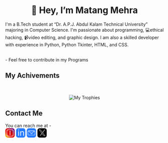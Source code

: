 <h1 align="center">👋 Hey, I’m Matang Mehra</h1>
<p>I'm a B.Tech student at <q>Dr. A.P.J. Abdul Kalam Technical University</q> majoring in Computer Science. I'm passionate about programming, 💻ethical hacking, 📹video editing, and graphic design. I am also a skilled developer with experience in Python, Python Tkinter, HTML, and CSS. </p>

<br>
- Feel free to contribute in my Programs

<h2>My Achivements</h2>
<br>
<p align="center"><img src="https://github-profile-trophy.vercel.app/?username=ryo-ma&theme=onedark" alt="My Trophies"/></p>

<h2>Contact Me</h2>
You can reach me at - 
<br>
<a href="https://www.instagram.com/matang_mehra/"> <img src="https://github.com/mgmehra2005/mgmehra2005/blob/main/icons/Instagram.png" alt="Instagram" height=30 width=30/></a>
<a href="https://www.linkedin.com/in/matang-mehra-b28b38265"> <img src="https://github.com/mgmehra2005/mgmehra2005/blob/main/icons/LinkedIn.png" alt="LinkedIn" height=30 width=30/></a>
<a href="mailto:matangmehra@gmail.com"> <img src="https://github.com/mgmehra2005/mgmehra2005/blob/main/icons/Email.png" alt="Email" height=30 width=30/></a>
<a href="https://twitter.com/matang_mehra"> <img src="https://github.com/mgmehra2005/mgmehra2005/blob/main/icons/Twitter.png" alt="Twitter" height=30 width=30/></a>
